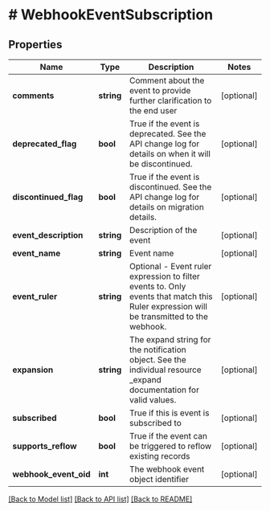 # # WebhookEventSubscription

## Properties

Name | Type | Description | Notes
------------ | ------------- | ------------- | -------------
**comments** | **string** | Comment about the event to provide further clarification to the end user | [optional]
**deprecated_flag** | **bool** | True if the event is deprecated.  See the API change log for details on when it will be discontinued. | [optional]
**discontinued_flag** | **bool** | True if the event is discontinued.  See the API change log for details on migration details. | [optional]
**event_description** | **string** | Description of the event | [optional]
**event_name** | **string** | Event name | [optional]
**event_ruler** | **string** | Optional - Event ruler expression to filter events to.  Only events that match this Ruler expression will be transmitted to the webhook. | [optional]
**expansion** | **string** | The expand string for the notification object.  See the individual resource _expand documentation for valid values. | [optional]
**subscribed** | **bool** | True if this is event is subscribed to | [optional]
**supports_reflow** | **bool** | True if the event can be triggered to reflow existing records | [optional]
**webhook_event_oid** | **int** | The webhook event object identifier | [optional]

[[Back to Model list]](../../README.md#models) [[Back to API list]](../../README.md#endpoints) [[Back to README]](../../README.md)
